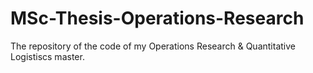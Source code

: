 # MSc-Thesis-Operations-Research
The repository of the code of my Operations Research &amp; Quantitative Logistiscs master.
